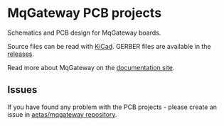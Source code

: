 # MqGateway PCB projects

Schematics and PCB design for MqGateway boards.

Source files can be read with [KiCad](https://kicad-pcb.org/). GERBER files are available in the [releases](https://github.com/aetas/MqGateway-PCB/releases).

Read more about MqGateway on the [documentation site](https://mqgateway.com).

## Issues

If you have found any problem with the PCB projects - please create an issue in [aetas/mqgateway repository](https://github.com/aetas/mqgateway).
